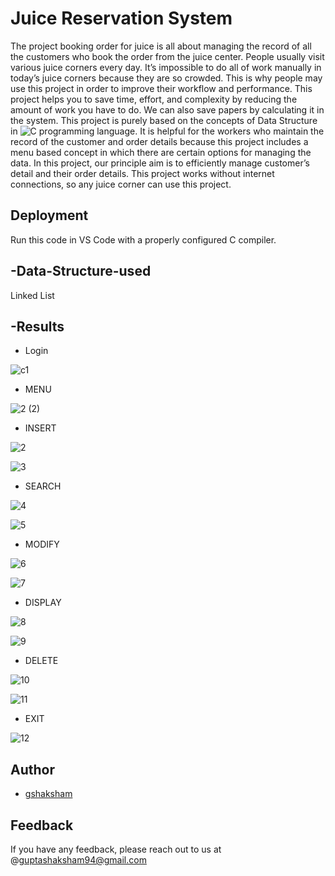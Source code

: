 
# Juice Reservation System

The project booking order for juice is all about managing the record of all the customers who book the order from the juice center. People usually visit various juice corners every 
day. It’s impossible to do all of work manually in today’s juice corners because they are so crowded. This is why people may use this project in order to improve their workflow and 
performance. This project helps you to save time, effort, and complexity by reducing the amount of work you have to do. We can also save papers by calculating it in the system. This project 
is purely based on the concepts of Data Structure in ![C](https://img.shields.io/badge/C-language-blue) programming language. It is helpful for the workers who maintain the record of the customer and order details 
because this project includes a menu based concept in which there are certain options for managing the data. In this project, our principle aim is to efficiently manage customer’s detail and their order 
details. This project works without internet connections, so any juice corner can use this project. 

## Deployment

Run this code in VS Code with a properly configured C compiler.


## -Data-Structure-used

Linked List

## -Results

- Login

![c1](https://github.com/gshaksham/Juice-Reservation-System/assets/114429990/65f59203-0f6b-432c-8717-80a6f355acc2)

- MENU

![2 (2)](https://github.com/gshaksham/Juice-Reservation-System/assets/114429990/4c2ce78e-0451-401e-80f2-1c08cabb0fdf)

- INSERT

![2](https://github.com/gshaksham/Juice-Reservation-System/assets/114429990/947913ec-b2f7-4950-bf78-4ab18aa2875a)

![3](https://github.com/gshaksham/Juice-Reservation-System/assets/114429990/34eb1e34-be24-4ede-907d-af920659e1ad)

- SEARCH

![4](https://github.com/gshaksham/Juice-Reservation-System/assets/114429990/cab7f11e-5ce6-4107-8fc8-a2be8a07f6bb)

![5](https://github.com/gshaksham/Juice-Reservation-System/assets/114429990/8d989af6-8f9c-496d-98cd-fd26dd8c3e74)

- MODIFY
  
![6](https://github.com/gshaksham/Juice-Reservation-System/assets/114429990/71995899-c848-408e-a4dd-c6714747d573)

![7](https://github.com/gshaksham/Juice-Reservation-System/assets/114429990/a812d35f-55bd-483e-8fd6-7794fa002521)

- DISPLAY
  
![8](https://github.com/gshaksham/Juice-Reservation-System/assets/114429990/00c1a427-b3ce-4af1-af0b-f92c80094409)

![9](https://github.com/gshaksham/Juice-Reservation-System/assets/114429990/943221ba-df3f-433e-bb9b-eca5759197b3)

- DELETE
  
![10](https://github.com/gshaksham/Juice-Reservation-System/assets/114429990/03c31895-3b74-4078-a960-24d5fa04cc81)

![11](https://github.com/gshaksham/Juice-Reservation-System/assets/114429990/1fb900b5-4b2e-4062-920d-abe01600b88f)

- EXIT
  
![12](https://github.com/gshaksham/Juice-Reservation-System/assets/114429990/ce55cb0c-5cc5-431d-9205-cb6665e0fc72)



## Author

- [gshaksham](https://github.com/gshaksham)

## Feedback

If you have any feedback, please reach out to us at @guptashaksham94@gmail.com










